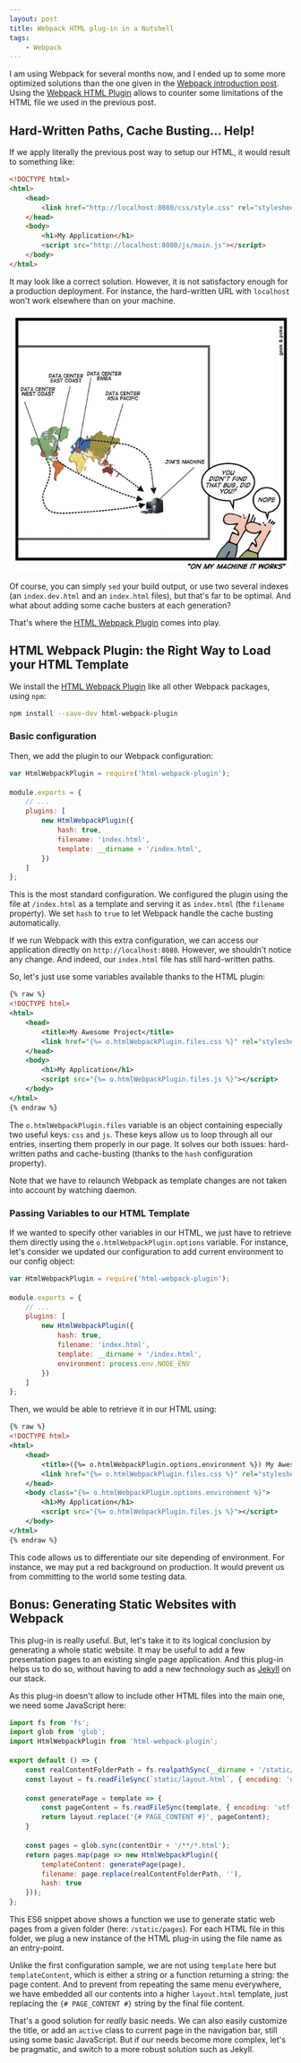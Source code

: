 ```yaml
---
layout: post
title: Webpack HTML plug-in in a Nutshell
tags:
    - Webpack
---
```


I am using Webpack for several months now, and I ended up to some more optimized
solutions than the one given in the [Webpack introduction post](/2015/05/15/howto-setup-webpack-on-es6-react-application-with-sass.html). Using the [Webpack
HTML Plugin](https://github.com/ampedandwired/html-webpack-plugin) allows to counter
some limitations of the HTML file we used in the previous post.

## Hard-Written Paths, Cache Busting... Help!

If we apply literally the previous post way to setup our HTML, it would result to
something like:

``` html
<!DOCTYPE html>
<html>
    <head>
        <link href="http://localhost:8080/css/style.css" rel="stylesheet" />
    </head>
    <body>
        <h1>My Application</h1>
        <script src="http://localhost:8080/js/main.js"></script>
    </body>
</html>
```

It may look like a correct solution. However, it is not satisfactory enough for
a production deployment. For instance, the hard-written URL with `localhost` won't
work elsewhere than on your machine.

<p class="center">
    <img src="/img/posts/html-webpack-plugin/on-my-machine-it-works.jpg" alt="On my machine, it works!" title="On my machine, it works!" />
</p>

Of course, you can simply `sed` your build output, or use two several indexes (an `index.dev.html`
and an `index.html` files), but that's far to be optimal. And what about adding some
cache busters at each generation?

That's where the [HTML Webpack Plugin]((https://github.com/ampedandwired/html-webpack-plugin)) comes into play.

## HTML Webpack Plugin: the Right Way to Load your HTML Template

We install the [HTML Webpack Plugin](https://github.com/ampedandwired/html-webpack-plugin)
like all other Webpack packages, using `npm`:

``` sh
npm install --save-dev html-webpack-plugin
```

### Basic configuration

Then, we add the plugin to our Webpack configuration:

``` js
var HtmlWebpackPlugin = require('html-webpack-plugin');

module.exports = {
    // ...
    plugins: [
        new HtmlWebpackPlugin({
            hash: true,
            filename: 'index.html',
            template: __dirname + '/index.html',
        })
    ]
};
```

This is the most standard configuration. We configured the plugin using the file
at `/index.html` as a template and serving it as `index.html` (the `filename`
property). We set `hash` to `true` to let Webpack handle the cache busting
automatically.

If we run Webpack with this extra configuration, we can access our application
directly on `http://localhost:8080`. However, we shouldn't notice any change.
And indeed, our `index.html` file has still hard-written paths.

So, let's just use some variables available thanks to the HTML plugin:

``` xml
{% raw %}
<!DOCTYPE html>
<html>
    <head>
        <title>My Awesome Project</title>
        <link href="{%= o.htmlWebpackPlugin.files.css %}" rel="stylesheet">
    </head>
    <body>
        <h1>My Application</h1>
        <script src="{%= o.htmlWebpackPlugin.files.js %}"></script>
    </body>
</html>
{% endraw %}
```

The `o.htmlWebpackPlugin.files` variable is an object containing especially two
useful keys: `css` and `js`. These keys allow us to loop through all our entries,
inserting them properly in our page. It solves our both issues: hard-written paths
and cache-busting (thanks to the `hash` configuration property).

Note that we have to relaunch Webpack as template changes are not taken into account
by watching daemon.

### Passing Variables to our HTML Template

If we wanted to specify other variables in our HTML, we just have to retrieve them
directly using the `o.htmlWebpackPlugin.options` variable. For instance, let's consider we
updated our configuration to add current environment to our config object:

``` js
var HtmlWebpackPlugin = require('html-webpack-plugin');

module.exports = {
    // ...
    plugins: [
        new HtmlWebpackPlugin({
            hash: true,
            filename: 'index.html',
            template: __dirname + '/index.html',
            environment: process.env.NODE_ENV
        })
    ]
};
```

Then, we would be able to retrieve it in our HTML using:

``` xml
{% raw %}
<!DOCTYPE html>
<html>
    <head>
        <title>({%= o.htmlWebpackPlugin.options.environment %}) My Awesome Project</title>
        <link href="{%= o.htmlWebpackPlugin.files.css %}" rel="stylesheet">
    </head>
    <body class="{%= o.htmlWebpackPlugin.options.environment %}">
        <h1>My Application</h1>
        <script src="{%= o.htmlWebpackPlugin.files.js %}"></script>
    </body>
</html>
{% endraw %}
```

This code allows us to differentiate our site depending of environment. For instance,
we may put a red background on production. It would prevent us from committing to the
world some testing data.

## Bonus: Generating Static Websites with Webpack

This plug-in is really useful. But, let's take it to its logical conclusion by
generating a whole static website. It may be useful to
add a few presentation pages to an existing single page application. And this plug-in
helps us to do so, without having to add a new technology such as [Jekyll](https://jekyllrb.com/)
on our stack.

As this plug-in doesn't allow to include other HTML files into the main one, we
need some JavaScript here:

``` js
import fs from 'fs';
import glob from 'glob';
import HtmlWebpackPlugin from 'html-webpack-plugin';

export default () => {
    const realContentFolderPath = fs.realpathSync(__dirname + '/static/pages/');
    const layout = fs.readFileSync(`static/layout.html`, { encoding: 'utf8' });

    const generatePage = template => {
        const pageContent = fs.readFileSync(template, { encoding: 'utf-8' });
        return layout.replace('{# PAGE_CONTENT #}', pageContent);
    }

    const pages = glob.sync(contentDir + '/**/*.html');
    return pages.map(page => new HtmlWebpackPlugin({
        templateContent: generatePage(page),
        filename: page.replace(realContentFolderPath, ''),
        hash: true
    }));
};
```
This ES6 snippet above shows a function we use to generate static web pages from a
given folder (here: `/static/pages`). For each HTML file in this folder, we plug
a new instance of the HTML plug-in using the file name as an entry-point.

Unlike the first configuration sample, we are not using `template` here but
`templateContent`, which is either a string or a function returning a string:
the page content. And to prevent from repeating the same menu everywhere, we
have embedded all our contents into a higher `layout.html` template, just replacing
the `{# PAGE_CONTENT #}` string by the final file content.

That's a good solution for *really* basic needs. We can also easily customize
the title, or add an `active` class to current page in the navigation bar, still
using some basic JavaScript. But if our needs become more complex, let's be pragmatic,
and switch to a more robust solution such as Jekyll.
